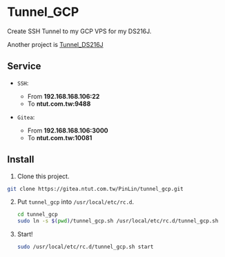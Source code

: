 # Tunnel_GCP

Create SSH Tunnel to my GCP VPS for my DS216J.

Another project is [Tunnel_DS216J](https://gitea.ntut.com.tw/PinLin/tunnel_ds216j)

## Service

+ `SSH`: 

  + From **192.168.168.106:22**
  + To **ntut.com.tw:9488**

+ `Gitea`:

  + From **192.168.168.106:3000**
  + To **ntut.com.tw:10081**

## Install

1. Clone this project.
  ```sh
  git clone https://gitea.ntut.com.tw/PinLin/tunnel_gcp.git
  ```

2. Put `tunnel_gcp` into `/usr/local/etc/rc.d`.
   ```sh
   cd tunnel_gcp
   sudo ln -s $(pwd)/tunnel_gcp.sh /usr/local/etc/rc.d/tunnel_gcp.sh
   ```

3. Start!
   ```sh
   sudo /usr/local/etc/rc.d/tunnel_gcp.sh start
   ```